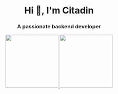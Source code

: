 <h1 align="center">Hi 👋, I'm Citadin</h1>
<h3 align="center">A passionate backend developer</h3>

<!--
<div align="center">
  <img width=350 src="https://media.giphy.com/media/4ilFRqgbzbx4c/giphy.gif">
</div>
-->

<div align="center">
  <a href="https://github.com/rodrigocitadin">
  <img height="165em" src="https://github-readme-stats.vercel.app/api?username=rodrigocitadin&show_icons=true&theme=dark&include_all_commits=true&count_private=true&hide_border=true"/>
  <img height="165em" src="https://github-readme-stats.vercel.app/api/top-langs/?username=rodrigocitadin&layout=compact&langs_count=4&theme=dark&hide_border=true"/>
</div>
